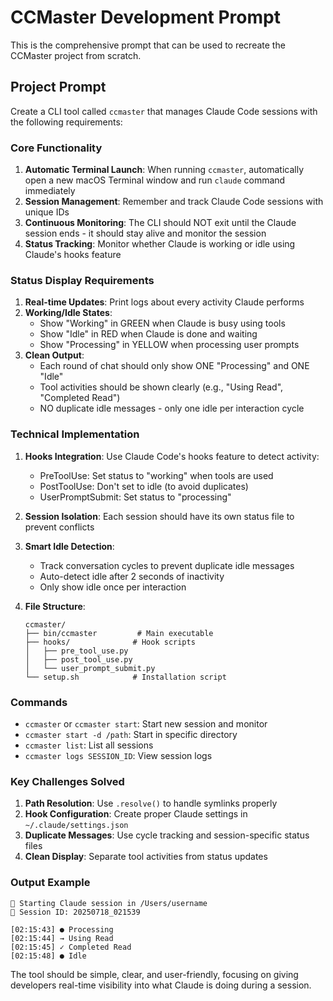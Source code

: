 # CCMaster Development Prompt

This is the comprehensive prompt that can be used to recreate the CCMaster project from scratch.

## Project Prompt

Create a CLI tool called `ccmaster` that manages Claude Code sessions with the following requirements:

### Core Functionality
1. **Automatic Terminal Launch**: When running `ccmaster`, automatically open a new macOS Terminal window and run `claude` command immediately
2. **Session Management**: Remember and track Claude Code sessions with unique IDs
3. **Continuous Monitoring**: The CLI should NOT exit until the Claude session ends - it should stay alive and monitor the session
4. **Status Tracking**: Monitor whether Claude is working or idle using Claude's hooks feature

### Status Display Requirements
1. **Real-time Updates**: Print logs about every activity Claude performs
2. **Working/Idle States**: 
   - Show "Working" in GREEN when Claude is busy using tools
   - Show "Idle" in RED when Claude is done and waiting
   - Show "Processing" in YELLOW when processing user prompts
3. **Clean Output**: 
   - Each round of chat should only show ONE "Processing" and ONE "Idle"
   - Tool activities should be shown clearly (e.g., "Using Read", "Completed Read")
   - NO duplicate idle messages - only one idle per interaction cycle

### Technical Implementation
1. **Hooks Integration**: Use Claude Code's hooks feature to detect activity:
   - PreToolUse: Set status to "working" when tools are used
   - PostToolUse: Don't set to idle (to avoid duplicates)
   - UserPromptSubmit: Set status to "processing"
   
2. **Session Isolation**: Each session should have its own status file to prevent conflicts

3. **Smart Idle Detection**: 
   - Track conversation cycles to prevent duplicate idle messages
   - Auto-detect idle after 2 seconds of inactivity
   - Only show idle once per interaction

4. **File Structure**:
   ```
   ccmaster/
   ├── bin/ccmaster         # Main executable
   ├── hooks/              # Hook scripts
   │   ├── pre_tool_use.py
   │   ├── post_tool_use.py
   │   └── user_prompt_submit.py
   └── setup.sh            # Installation script
   ```

### Commands
- `ccmaster` or `ccmaster start`: Start new session and monitor
- `ccmaster start -d /path`: Start in specific directory
- `ccmaster list`: List all sessions
- `ccmaster logs SESSION_ID`: View session logs

### Key Challenges Solved
1. **Path Resolution**: Use `.resolve()` to handle symlinks properly
2. **Hook Configuration**: Create proper Claude settings in `~/.claude/settings.json`
3. **Duplicate Messages**: Use cycle tracking and session-specific status files
4. **Clean Display**: Separate tool activities from status updates

### Output Example
```
🚀 Starting Claude session in /Users/username
📍 Session ID: 20250718_021539

[02:15:43] ● Processing
[02:15:44] → Using Read
[02:15:45] ✓ Completed Read
[02:15:48] ● Idle
```

The tool should be simple, clear, and user-friendly, focusing on giving developers real-time visibility into what Claude is doing during a session.